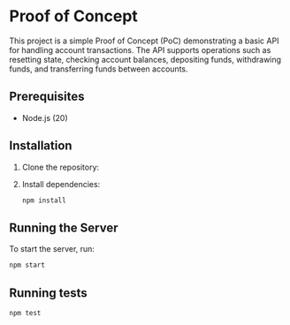 # Proof of Concept

This project is a simple Proof of Concept (PoC) demonstrating a basic API for handling account transactions. The API supports operations such as resetting state, checking account balances, depositing funds, withdrawing funds, and transferring funds between accounts.

## Prerequisites

- Node.js (20)

## Installation

1. Clone the repository:
2. Install dependencies:

    ```bash
    npm install
    ```

## Running the Server

To start the server, run:

```bash
npm start
```

## Running tests

```bash
npm test
```
